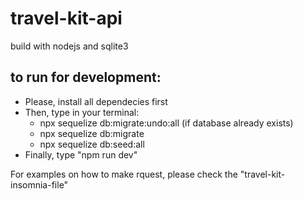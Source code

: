 # travel-kit-api
build with nodejs and sqlite3
## to run for development:
 - Please, install all dependecies first
 - Then, type in your terminal: 
     - npx sequelize db:migrate:undo:all (if database already exists)
     - npx sequelize db:migrate
     - npx sequelize db:seed:all
- Finally, type "npm run dev"

For examples on how to make rquest, please check the "travel-kit-insomnia-file"
